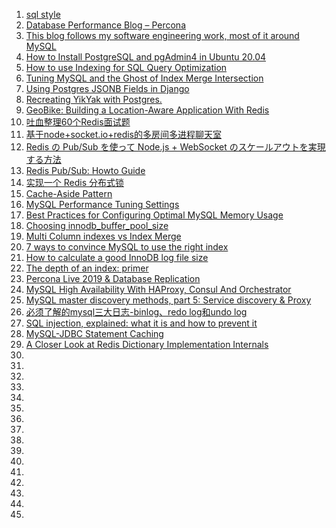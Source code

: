 1. [sql style](https://www.sqlstyle.guide/)
2. [Database Performance Blog – Percona](https://www.percona.com/blog/)
3. [This blog follows my software engineering work, most of it around MySQL](https://code.openark.org/blog/)
1. [How to Install PostgreSQL and pgAdmin4 in Ubuntu 20.04](https://www.tecmint.com/install-postgresql-and-pgadmin-in-ubuntu/)
2. [How to use Indexing for SQL Query Optimization](https://towardsdatascience.com/indexing-for-sql-query-optimization-139b57db9fc6)
3. [Tuning MySQL and the Ghost of Index Merge Intersection](https://developers.mattermost.com/blog/mysql-index-merge/)
1. [Using Postgres JSONB Fields in Django](https://pganalyze.com/blog/postgres-jsonb-django-python)
1. [Recreating YikYak with Postgres.](https://adamfallon.com/2020/07/10/recreating-yikyak-with-postgres/)
1. [GeoBike: Building a Location-Aware Application With Redis](https://dzone.com/articles/geobike-building-location-aware-application-with-r)
1. [吐血整理60个Redis面试题](https://m.yht7.com/news/109959)
3. [基于node+socket.io+redis的多房间多进程聊天室](https://imweb.io/topic/584412459be501ba17b10a7b)
1. [Redis の Pub/Sub を使って Node.js + WebSocket のスケールアウトを実現する方法](https://blog.dakatsuka.jp/2011/06/19/nodejs-redis-pubsub.html)
1. [Redis Pub/Sub: Howto Guide](https://www.redisgreen.net/blog/pubsub-howto/)
1. [实现一个 Redis 分布式锁](https://segmentfault.com/a/1190000023391434)
1. [Cache-Aside Pattern](https://dev.to/husniadil/cache-aside-pattern-559f)
1. [MySQL Performance Tuning Settings](https://www.percona.com/blog/2014/01/28/10-mysql-performance-tuning-settings-after-installation/)
1. [Best Practices for Configuring Optimal MySQL Memory Usage](https://www.percona.com/blog/2016/05/03/best-practices-for-configuring-optimal-mysql-memory-usage/)
1. [Choosing innodb_buffer_pool_size](https://www.percona.com/blog/2007/11/03/choosing-innodb_buffer_pool_size/)
1. [Multi Column indexes vs Index Merge](https://www.percona.com/blog/2009/09/19/multi-column-indexes-vs-index-merge/)
1. [7 ways to convince MySQL to use the right index](https://code.openark.org/blog/mysql/7-ways-to-convince-mysql-to-use-the-right-index)
1. [How to calculate a good InnoDB log file size](https://www.percona.com/blog/2008/11/21/how-to-calculate-a-good-innodb-log-file-size/)
1. [The depth of an index: primer](https://code.openark.org/blog/mysql/the-depth-of-an-index-primer)
1. [Percona Live 2019 & Database Replication](https://developers.mattermost.com/blog/percona-live-2019-database-replication/)
1. [MySQL High Availability With HAProxy, Consul And Orchestrator](https://blog.pythian.com/mysql-high-availability-with-haproxy-consul-and-orchestrator/)
1. [MySQL master discovery methods, part 5: Service discovery & Proxy](http://code.openark.org/blog/mysql/mysql-master-discovery-methods-part-5-service-discovery-proxy)
1. [必须了解的mysql三大日志-binlog、redo log和undo log](https://juejin.cn/post/6860252224930070536)
1. [SQL injection, explained: what it is and how to prevent it](https://blog.sqreen.com/sql-injection-explained/?mkt_tok=eyJpIjoiTUROaVpqUTNPVEl5TWpnMiIsInQiOiJNOTg5bDcwXC9mWll1bXBkMnVJbW11UXVLa0MxZ0lLMmFuZVdnenRoU1FvbjVJejVTMldxUFAzbkpKeGJsT3NNUVRKQ0s1VUlZOWJ6cWxUYzl3SzZlU0tDZ2c4SXQ4NGYrSjBZQWhJalhPOVwvamNWMEVcL3FCXC9JM29pUnhkU3R2bUoifQ%3D%3D)
2. [MySQL-JDBC Statement Caching](https://vladmihalcea.com/mysql-jdbc-statement-caching/?utm_source=Vlad+Mihalcea%27s+Newsletter&utm_campaign=cee1be8c42-EMAIL_CAMPAIGN_2019_01_16_07_29_COPY_01&utm_medium=email&utm_term=0_7a1c643a85-cee1be8c42-219358634)
1. [A Closer Look at Redis Dictionary Implementation Internals](https://codeburst.io/a-closer-look-at-redis-dictionary-implementation-internals-3fd815aae535?source=email-161390c8f97b-1609007399605-digest.reader------2-2------------------1e099685_48d9_47fe_b6ee_d964b8f55952-31-----)
1. []()
1. []()
2. []()
1. []()
1. []()
1. []()
2. []()
1. []()
1. []()
1. []()
2. []()
1. []()
1. []()
1. []()
2. []()
1. []()